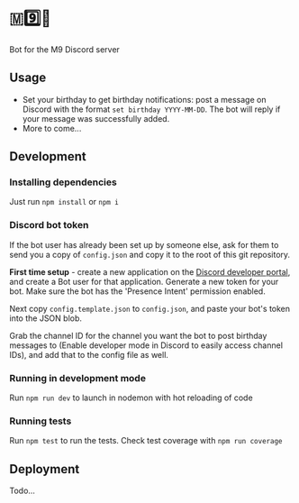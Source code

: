 # 🇲9️⃣🤖
Bot for the M9 Discord server

## Usage
- Set your birthday to get birthday notifications: post a message on Discord
  with the format `set birthday YYYY-MM-DD`. The bot will reply if your message
  was successfully added.
- More to come...

## Development

### Installing dependencies
Just run `npm install` or `npm i`

### Discord bot token
If the bot user has already been set up by someone else, ask for them to send
you a copy of `config.json` and copy it to the root of this git repository.

**First time setup** - create a new application on the 
[Discord developer portal](https://discord.com/developers/applications), and
create a Bot user for that application. Generate a new token for your bot. Make
sure the bot has the 'Presence Intent' permission enabled.

Next copy `config.template.json` to `config.json`, and paste your 
bot's token into the JSON blob.

Grab the channel ID for the channel you want the bot to post birthday messages
to (Enable developer mode in Discord to easily access channel IDs), and add that
to the config file as well.

### Running in development mode
Run `npm run dev` to launch in nodemon with hot reloading of code

### Running tests
Run `npm test` to run the tests. Check test coverage with `npm run coverage`

## Deployment
Todo...